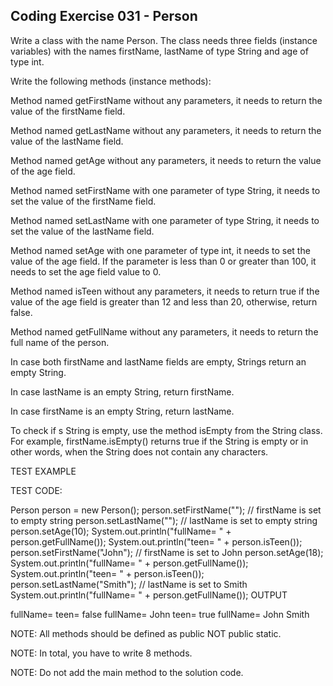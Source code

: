 ## Coding Exercise 031 - Person

Write a class with the name Person. The class needs three fields (instance variables) with the names firstName, lastName of type String and age of type int.

Write the following methods (instance methods):

Method named getFirstName without any parameters, it needs to return the value of the firstName field.

Method named getLastName without any parameters, it needs to return the value of the lastName field.

Method named getAge without any parameters, it needs to return the value of the age field.

Method named setFirstName with one parameter of type String, it needs to set the value of the firstName field.

Method named setLastName with one parameter of type String, it needs to set the value of the lastName field.

Method named setAge with one parameter of type int, it needs to set the value of the age field. If the parameter is less than 0 or greater than 100, it needs to set the age field value to 0.

Method named isTeen without any parameters, it needs to return true if the value of the age field is greater than 12 and less than 20, otherwise, return false.

Method named getFullName without any parameters, it needs to return the full name of the person.

In case both firstName and lastName fields are empty, Strings return an empty String.

In case lastName is an empty String, return firstName.

In case firstName is an empty String, return lastName.

To check if s String is empty, use the method isEmpty from the String class. For example, firstName.isEmpty() returns true if the String is empty or in other words, when the String does not contain any characters.



TEST EXAMPLE

TEST CODE:

Person person = new Person();
person.setFirstName("");   // firstName is set to empty string
person.setLastName("");    // lastName is set to empty string
person.setAge(10);
System.out.println("fullName= " + person.getFullName());
System.out.println("teen= " + person.isTeen());
person.setFirstName("John");    // firstName is set to John
person.setAge(18);
System.out.println("fullName= " + person.getFullName());
System.out.println("teen= " + person.isTeen());
person.setLastName("Smith");    // lastName is set to Smith
System.out.println("fullName= " + person.getFullName());
OUTPUT

fullName=
teen= false
fullName= John
teen= true
fullName= John Smith


NOTE: All ​methods should be defined as public NOT public static.

NOTE: In total, you have to write 8 methods.

NOTE: Do not add the main method to the solution code.
